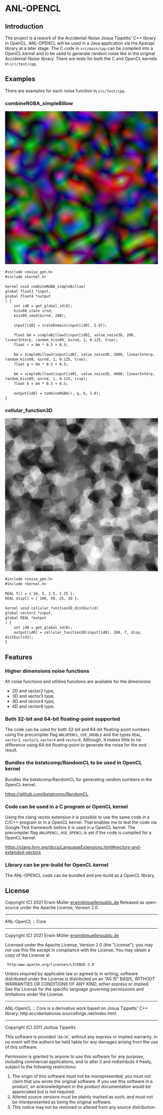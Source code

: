 ANL-OPENCL
=== 

Introduction
---

The project is a rework of the Accidental-Noise Josua Tippetts' C++ library
in OpenCL. ANL-OPENCL will be used in a Java application via the Aparapi
library at a later stage. The C code in `src/main/cpp` can be compiled into
a OpenCL kernel and to be used to generate random noise like in the original
Accidental-Noise library. There are tests for both the C and OpenCL kernels
in `src/test/cpp`.

Examples
---

There are examples for each noise function in `src/test/cpp`.

### combineRGBA_simpleBillow

![combineRGBA_simpleBillow](out/combineColor/combineRGBA_simpleBillow.png "combineRGBA_simpleBillow")

```
#include <noise_gen.h>
#include <kernel.h>

kernel void combineRGBA_simpleBillow(
global float3 *input,
global float4 *output
) {
	int id0 = get_global_id(0);
	kiss09_state srnd;
	kiss09_seed(&srnd, 200);

	input[id0] = scaleDomain(input[id0], 5.0f);

	float bm = simpleBillow3(input[id0], value_noise3D, 200, linearInterp, random_kiss09, &srnd, 1, 0.125, true);
	float r = bm * 0.5 + 0.5;

	bm = simpleBillow3(input[id0], value_noise3D, 2000, linearInterp, random_kiss09, &srnd, 1, 0.125, true);
	float g = bm * 0.5 + 0.5;

	bm = simpleBillow3(input[id0], value_noise3D, 4000, linearInterp, random_kiss09, &srnd, 1, 0.125, true);
	float b = bm * 0.5 + 0.5;

	output[id0] = combineRGBA(r, g, b, 1.0);
}

```

### cellular_function3D

![cellular_function3D](out/cellular_functions/cellular_function3D_distEuclid.png "cellular_function3D")

```
#include <noise_gen.h>
#include <kernel.h>

REAL f[] = { 10, 5, 2.5, 1.25 };
REAL disp[] = { 100, 50, 25, 10 };

kernel void cellular_function3D_distEuclid(
global vector3 *input,
global REAL *output
) {
	int id0 = get_global_id(0);
	output[id0] = cellular_function3D(input[id0], 200, f, disp, distEuclid3);
}

```

Features
---

### Higher dimensions noise functions

All noise functions and utilities functions are available for the dimensions

- 2D and vector2 type,
- 3D and vector3 type,
- 4D and vector4 type,
- 6D and vector8 type.

### Both 32-bit and 64-bit floating-point supported

The code can be used for both 32-bit and 64-bit floating-point numbers using the
precompiler flag `ANLOPENCL_USE_DOUBLE` 
and the types `REAL`, `vector2`, `vector3`, `vector4` and `vector8`.
Although, it makes little to no 
difference using 64-bit floating-point to generate the noise for the end result.

### Bundles the bstatcomp/RandomCL to be used in OpenCL kernel

Bundles the bstatcomp/RandomCL for generating random numbers in the OpenCL 
kernel.

https://github.com/bstatcomp/RandomCL

### Code can be used in a C program or OpenCL kernel

Using the clang vector extension it is possible to use the same code in a 
C/C++ program or in a OpenCL kernel. That enables me to test the code via
Google-Test framework before it is used in a OpenCL kernel. The precompiler
flag `ANLOPENCL_USE_OPENCL` is set if the code is compiled for a OpenCL kernel.

https://clang.llvm.org/docs/LanguageExtensions.html#vectors-and-extended-vectors

### Library can be pre-build for OpenCL kernel

The ANL-OPENCL code can be bundled and pre-build as a OpenCL library.

License
---

Copyright (C) 2021 Erwin Müller <erwin@muellerpublic.de>
Released as open-source under the Apache License, Version 2.0.

****************************************************************************
ANL-OpenCL :: Core
****************************************************************************

Copyright (C) 2021 Erwin Müller <erwin@muellerpublic.de>

Licensed under the Apache License, Version 2.0 (the "License");
you may not use this file except in compliance with the License.
You may obtain a copy of the License at

     http:www.apache.org/licenses/LICENSE-2.0

Unless required by applicable law or agreed to in writing, software
distributed under the License is distributed on an "AS IS" BASIS,
WITHOUT WARRANTIES OR CONDITIONS OF ANY KIND, either express or implied.
See the License for the specific language governing permissions and
limitations under the License.

****************************************************************************
ANL-OpenCL :: Core is a derivative work based on Josua Tippetts' C++ library:
http:accidentalnoise.sourceforge.net/index.html
****************************************************************************

Copyright (C) 2011 Joshua Tippetts

  This software is provided 'as-is', without any express or implied
  warranty.  In no event will the authors be held liable for any damages
  arising from the use of this software.

  Permission is granted to anyone to use this software for any purpose,
  including commercial applications, and to alter it and redistribute it
  freely, subject to the following restrictions:

  1. The origin of this software must not be misrepresented; you must not
     claim that you wrote the original software. If you use this software
     in a product, an acknowledgment in the product documentation would be
     appreciated but is not required.
  2. Altered source versions must be plainly marked as such, and must not be
     misrepresented as being the original software.
  3. This notice may not be removed or altered from any source distribution.


